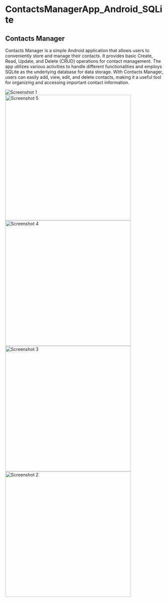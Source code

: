 # ContactsManagerApp_Android_SQLite

## Contacts Manager

Contacts Manager is a simple Android application that allows users to conveniently store and manage their contacts. It provides basic Create, Read, Update, and Delete (CRUD) operations for contact management. The app utilizes various activities to handle different functionalities and employs SQLite as the underlying database for data storage. With Contacts Manager, users can easily add, view, edit, and delete contacts, making it a useful tool for organizing and accessing important contact information.

<img src="https://github.com/user-attachments/assets/f0642e9b-eb45-4fff-8a65-170ea891af67" alt="Screenshot 1" />

<img src="https://github.com/user-attachments/assets/6472ce62-1527-499e-b8f9-9b901d464899" alt="Screenshot 5" width="400" />

<img src="https://github.com/user-attachments/assets/04cd9dcb-0a04-474c-9fc6-909aa5bdb027" alt="Screenshot 4" width="400" />

<img src="https://github.com/user-attachments/assets/14a3b1d0-046d-4b27-96a1-b1fe60085b9d" alt="Screenshot 3" width="400" />

<img src="https://github.com/user-attachments/assets/391e05a0-09fd-4ba9-b5c2-97cf57abb4a2" alt="Screenshot 2" width="400" />

